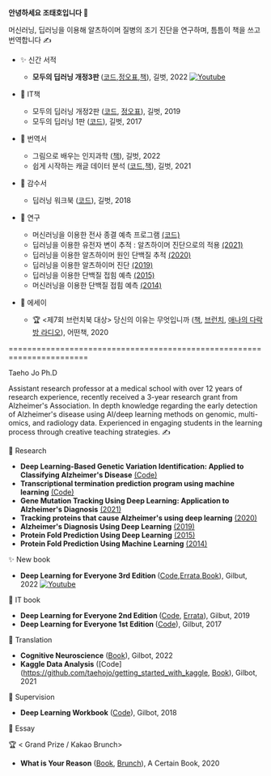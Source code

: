 <b> 안녕하세요 조태호입니다 </b> 👋  <br/>  

머신러닝, 딥러닝을 이용해 알츠하이머 질병의 조기 진단을 연구하며, 틈틈이 책을 쓰고 번역합니다 ✍️ <br/> 

* ✨ 신간 서적
  + <b> 모두의 딥러닝 개정3판 </b> ([코드](https://github.com/taehojo/deeplearning),[정오표](https://taehojo.github.io/book/deeplearning-20220727.pdf),[책](http://www.yes24.com/Product/Goods/108553440)), 길벗, 2022  [![Youtube](https://img.shields.io/youtube/channel/views/UC_LvgzB44dGRvOcQqMzdT4g?label=%EB%8F%99%EC%98%81%EC%83%81%20%EA%B0%95%EC%9D%98&style=social)](https://bit.ly/taehojo) 

* 📖 IT책
  + 모두의 딥러닝 개정2판 ([코드](https://github.com/taehojo/deeplearning-for-everyone-2nd), [정오표](https://taehojo.github.io/book/errata-20220511.pdf)), 길벗, 2019 
  + 모두의 딥러닝 1판 ([코드](https://github.com/taehojo/deeplearning-for-everyone-1st)), 길벗, 2017


* 📖 번역서
  + 그림으로 배우는 인지과학 ([책](http://www.yes24.com/Product/Goods/108250950)), 길벗, 2022 
  + 쉽게 시작하는 캐글 데이터 분석  ([코드](https://github.com/taehojo/getting_started_with_kaggle),[책](http://www.yes24.com/Product/Goods/103526120)), 길벗, 2021 

* 📖 감수서
  + 딥러닝 워크북 ([코드](https://github.com/taehojo/deeplearning-workshop)), 길벗, 2018

* 🔬 연구
  + 머신러닝을 이용한 전사 종결 예측 프로그램 [(코드)](https://github.com/taehojo/machine-learning-biochemistry-rho)
  + 딥러닝을 이용한 유전자 변이 추적 : 알츠하이머 진단으로의 적용 [(2021)](https://www.medrxiv.org/content/10.1101/2021.07.19.21260789v1)
  + 딥러닝을 이용한 알츠하이머 원인 단백질 추적 [(2020)](https://bmcbioinformatics.biomedcentral.com/articles/10.1186/s12859-020-03848-0)
  + 딥러닝을 이용한 알츠하이머 진단 [(2019)](https://www.frontiersin.org/articles/10.3389/fnagi.2019.00220/full)
  + 딥러닝을 이용한 단백질 접힘 예측 [(2015)](https://www.nature.com/articles/srep17573) 
  + 머신러닝을 이용한 단백질 접힘 예측 [(2014)](https://bmcbioinformatics.biomedcentral.com/articles/10.1186/1471-2105-15-S11-S14)

* 📓 에세이
  + 🏆 <제7회 브런치북 대상> 당신의 이유는 무엇입니까 ([책](http://www.yes24.com/Product/Goods/90981164), [브런치](https://brunch.co.kr/brunchbook/not-this-world), [애나의 다락방 라디오](https://www.youtube.com/watch?v=szHI91_ZbBU)), 어떤책, 2020

=======================================================================

Taeho Jo Ph.D 

Assistant research professor at a medical school with over 12 years of research experience, recently received a 3-year research grant from Alzheimer's Association. In depth knowledge regarding the early detection of Alzheimer's disease using AI/deep learning methods on genomic, multi-omics, and radiology data. Experienced in engaging students in the learning process through creative teaching strategies. ✍️

🔬 Research
  + <b> Deep Learning-Based Genetic Variation Identification: Applied to Classifying Alzheimer's Disease</b>  [(Code)](https://github.com/taehojo/SWAT-CNN)
  + <b> Transcriptional termination prediction program using machine learning</b> [(Code)](https://github.com/taehojo/machine-learning-biochemistry-rho)
  + <b> Gene Mutation Tracking Using Deep Learning: Application to Alzheimer's Diagnosis</b>  [(2021)](https://www.medrxiv.org/content/10.1101/2021.07.19.21260789v1)
  + <b> Tracking proteins that cause Alzheimer's using deep learning</b>   [(2020)](https://bmcbioinformatics.biomedcentral.com/articles/10.1186/s12859-020-03848-0)
  + <b> Alzheimer's Diagnosis Using Deep Learning</b>  [(2019)](https://www.frontiersin.org/articles/10.3389/fnagi.2019.00220/full)
  + <b> Protein Fold Prediction Using Deep Learning</b>  [(2015)](https://www.nature.com/articles/srep17573) 
  + <b> Protein Fold Prediction Using Machine Learning</b>  [(2014)](https://bmcbioinformatics.biomedcentral.com/articles/10.1186/1471-2105-15-S11-S14)

✨ New book
  + <b> Deep Learning for Everyone 3rd Edition </b> ([Code](https://github.com/taehojo/deeplearning),[Errata](https://taehojo.github.io/book/deeplearning-20220727.pdf),[Book](http://www.yes24.com/Product/Goods/108553440)), Gilbut, 2022  [![Youtube](https://img.shields.io/youtube/channel/views/UC_LvgzB44dGRvOcQqMzdT4g?label=%EB%8F%99%EC%98%81%EC%83%81%20%EA%B0%95%EC%9D%98&style=social)](https://bit.ly/taehojo) 
 
📖 IT book
  + <b> Deep Learning for Everyone  2nd Edition </b> ([Code](https://github.com/taehojo/deeplearning-for-everyone-2nd), [Errata](https://taehojo.github.io/book/errata-20220511.pdf)), Gilbut, 2019 
  + <b> Deep Learning for Everyone 1st Edition </b> ([Code](https://github.com/taehojo/deeplearning-for-everyone-1st)), Gilbut, 2017

📖 Translation
  + <b> Cognitive Neuroscience</b>  ([Book](http://www.yes24.com/Product/Goods/108250950)), Gilbot, 2022
  + <b> Kaggle Data Analysis</b>  ([Code](https://github.com/taehojo/getting_started_with_kaggle, [Book](http://www.yes24.com/Product/Goods/103526120)), Gilbot, 2021

📖 Supervision
  + <b> Deep Learning Workbook</b>  ([Code](https://github.com/taehojo/deeplearning-workshop)), Gilbot, 2018


📓 Essay

🏆 < Grand Prize / Kakao Brunch> 
  + <b> What is Your Reason</b>  ([Book](http://www.yes24.com/Product/Goods/90981164), [Brunch](https://brunch.co.kr/brunchbook/not-this-world)), A Certain Book, 2020

<!---
taehojo/taehojo is a ✨ special ✨ repository because its `README.md` (this file) appears on your GitHub profile.
You can click the Preview link to take a look at your changes.
--->
